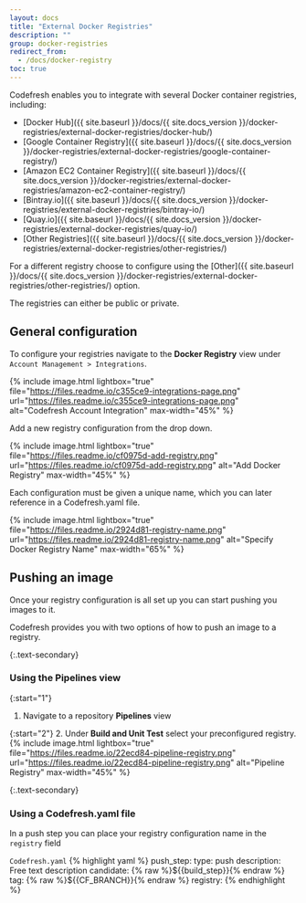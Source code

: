 ```yaml
---
layout: docs
title: "External Docker Registries"
description: ""
group: docker-registries
redirect_from:
  - /docs/docker-registry
toc: true
---
```

Codefresh enables you to integrate with several Docker container registries, including:

  * [Docker Hub]({{ site.baseurl }}/docs/{{ site.docs_version }}/docker-registries/external-docker-registries/docker-hub/)
  * [Google Container Registry]({{ site.baseurl }}/docs/{{ site.docs_version }}/docker-registries/external-docker-registries/google-container-registry/)
  * [Amazon EC2 Container Registry]({{ site.baseurl }}/docs/{{ site.docs_version }}/docker-registries/external-docker-registries/amazon-ec2-container-registry/)
  * [Bintray.io]({{ site.baseurl }}/docs/{{ site.docs_version }}/docker-registries/external-docker-registries/bintray-io/)
  * [Quay.io]({{ site.baseurl }}/docs/{{ site.docs_version }}/docker-registries/external-docker-registries/quay-io/)
  * [Other Registries]({{ site.baseurl }}/docs/{{ site.docs_version }}/docker-registries/external-docker-registries/other-registries/)

For a different registry choose to configure using the [Other]({{ site.baseurl }}/docs/{{ site.docs_version }}/docker-registries/external-docker-registries/other-registries/) option.

The registries can either be public or private.

## General configuration
To configure your registries navigate to the **Docker Registry** view under `Account Management > Integrations`.

{% include image.html lightbox="true" file="https://files.readme.io/c355ce9-integrations-page.png" url="https://files.readme.io/c355ce9-integrations-page.png" alt="Codefresh Account Integration" max-width="45%" %}

Add a new registry configuration from the drop down.

{% include image.html lightbox="true" file="https://files.readme.io/cf0975d-add-registry.png" url="https://files.readme.io/cf0975d-add-registry.png" alt="Add Docker Registry" max-width="45%" %}

Each configuration must be given a unique name, which you can later reference in a Codefresh.yaml file.

{% include image.html lightbox="true" file="https://files.readme.io/2924d81-registry-name.png" url="https://files.readme.io/2924d81-registry-name.png" alt="Specify Docker Registry Name" max-width="65%" %}

## Pushing an image
Once your registry configuration is all set up you can start pushing you images to it.

Codefresh provides you with two options of how to push an image to a registry.

{:.text-secondary}
### Using the Pipelines view

{:start="1"}
1. Navigate to a repository **Pipelines** view

{:start="2"}
2. Under **Build and Unit Test** select your preconfigured registry.
{% include image.html lightbox="true" file="https://files.readme.io/22ecd84-pipeline-registry.png" url="https://files.readme.io/22ecd84-pipeline-registry.png" alt="Pipeline Registry" max-width="45%" %}

{:.text-secondary}
### Using a Codefresh.yaml file
In a push step you can place your registry configuration name in the `registry` field

  `Codefresh.yaml`
{% highlight yaml %}
push_step:
  type: push
  description: Free text description
  candidate: {% raw %}${{build_step}}{% endraw %}
  tag: {% raw %}${{CF_BRANCH}}{% endraw %}
  registry: <your-registry-configuration-name>
{% endhighlight %}
